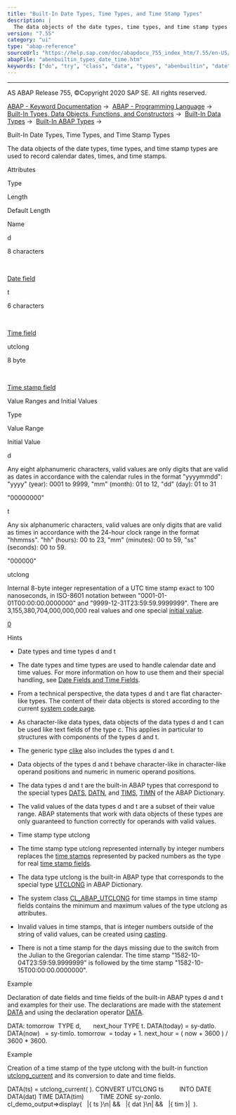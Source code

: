 ```yaml
---
title: "Built-In Date Types, Time Types, and Time Stamp Types"
description: |
  The data objects of the date types, time types, and time stamp types are used to record calendar dates, times, and time stamps. Attributes Type Length Default Length Name d 8 characters Date field(https://help.sap.com/doc/abapdocu_755_index_htm/7.55/en-US/abendate_field_glosry.htm 'Glossary Entry'
version: "7.55"
category: "ui"
type: "abap-reference"
sourceUrl: "https://help.sap.com/doc/abapdocu_755_index_htm/7.55/en-US/abenbuiltin_types_date_time.htm"
abapFile: "abenbuiltin_types_date_time.htm"
keywords: ["do", "try", "class", "data", "types", "abenbuiltin", "date", "time"]
---
```


* * *

AS ABAP Release 755, ©Copyright 2020 SAP SE. All rights reserved.

[ABAP - Keyword Documentation](https://help.sap.com/doc/abapdocu_755_index_htm/7.55/en-US/abenabap.htm) →  [ABAP - Programming Language](https://help.sap.com/doc/abapdocu_755_index_htm/7.55/en-US/abenabap_reference.htm) →  [Built-In Types, Data Objects, Functions, and Constructors](https://help.sap.com/doc/abapdocu_755_index_htm/7.55/en-US/abenbuilt_in.htm) →  [Built-In Data Types](https://help.sap.com/doc/abapdocu_755_index_htm/7.55/en-US/abenbuilt_in_types.htm) →  [Built-In ABAP Types](https://help.sap.com/doc/abapdocu_755_index_htm/7.55/en-US/abenbuilt_in_types_complete.htm) → 

Built-In Date Types, Time Types, and Time Stamp Types

The data objects of the date types, time types, and time stamp types are used to record calendar dates, times, and time stamps.

Attributes

Type

Length

Default Length

Name

d

8 characters

 

[Date field](https://help.sap.com/doc/abapdocu_755_index_htm/7.55/en-US/abendate_field_glosry.htm "Glossary Entry")

t

6 characters

 

[Time field](https://help.sap.com/doc/abapdocu_755_index_htm/7.55/en-US/abentime_field_glosry.htm "Glossary Entry")

utclong

8 byte

 

[Time stamp field](https://help.sap.com/doc/abapdocu_755_index_htm/7.55/en-US/abentimestamp_field_glosry.htm "Glossary Entry")

Value Ranges and Initial Values

Type

Value Range

Initial Value

d

Any eight alphanumeric characters, valid values are only digits that are valid as dates in accordance with the calendar rules in the format "yyyymmdd": "yyyy" (year): 0001 to 9999, "mm" (month): 01 to 12, "dd" (day): 01 to 31

"00000000"

t

Any six alphanumeric characters, valid values are only digits that are valid as times in accordance with the 24-hour clock range in the format "hhmmss". "hh" (hours): 00 to 23, "mm" (minutes): 00 to 59, "ss" (seconds): 00 to 59.

"000000"

utclong

Internal 8-byte integer representation of a UTC time stamp exact to 100 nanoseconds, in ISO-8601 notation between "0001-01-01T00:00:00.0000000" and "9999-12-31T23:59:59.9999999". There are 3,155,380,704,000,000,000 real values and one special [initial value](https://help.sap.com/doc/abapdocu_755_index_htm/7.55/en-US/abenutclong.htm).

[0](https://help.sap.com/doc/abapdocu_755_index_htm/7.55/en-US/abenutclong.htm)

Hints

-   Date types and time types d and t

-   The date types and time types are used to handle calendar date and time values. For more information on how to use them and their special handling, see [Date Fields and Time Fields](https://help.sap.com/doc/abapdocu_755_index_htm/7.55/en-US/abencharacter_date_time.htm).

-   From a technical perspective, the data types d and t are flat character-like types. The content of their data objects is stored according to the current [system code page](https://help.sap.com/doc/abapdocu_755_index_htm/7.55/en-US/abensystem_codepage_glosry.htm "Glossary Entry").

-   As character-like data types, data objects of the data types d and t can be used like text fields of the type c. This applies in particular to structures with components of the types d and t.

-   The generic type [clike](https://help.sap.com/doc/abapdocu_755_index_htm/7.55/en-US/abenbuilt_in_types_generic.htm) also includes the types d and t.

-   Data objects of the types d and t behave character-like in character-like operand positions and numeric in numeric operand positions.

-   The data types d and t are the built-in ABAP types that correspond to the special types [DATS](https://help.sap.com/doc/abapdocu_755_index_htm/7.55/en-US/abenddic_date_time_types.htm), [DATN](https://help.sap.com/doc/abapdocu_755_index_htm/7.55/en-US/abenddic_date_time_types.htm), and [TIMS](https://help.sap.com/doc/abapdocu_755_index_htm/7.55/en-US/abenddic_date_time_types.htm), [TIMN](https://help.sap.com/doc/abapdocu_755_index_htm/7.55/en-US/abenddic_date_time_types.htm) of the ABAP Dictionary.

-   The valid values of the data types d and t are a subset of their value range. ABAP statements that work with data objects of these types are only guaranteed to function correctly for operands with valid values.

-   Time stamp type utclong

-   The time stamp type utclong represented internally by integer numbers replaces the [time stamps](https://help.sap.com/doc/abapdocu_755_index_htm/7.55/en-US/abentime_stamps_packed.htm) represented by packed numbers as the type for real [time stamp fields](https://help.sap.com/doc/abapdocu_755_index_htm/7.55/en-US/abenutclong.htm).

-   The data type utclong is the built-in ABAP type that corresponds to the special type [UTCLONG](https://help.sap.com/doc/abapdocu_755_index_htm/7.55/en-US/abenddic_date_time_types.htm) in ABAP Dictionary.

-   The system class [CL\_ABAP\_UTCLONG](https://help.sap.com/doc/abapdocu_755_index_htm/7.55/en-US/abentimestamp_system_class.htm) for time stamps in time stamp fields contains the minimum and maximum values of the type utclong as attributes.

-   Invalid values in time stamps, that is integer numbers outside of the string of valid values, can be created using [casting](https://help.sap.com/doc/abapdocu_755_index_htm/7.55/en-US/abencast_casting_glosry.htm "Glossary Entry").

-   There is not a time stamp for the days missing due to the switch from the Julian to the Gregorian calendar. The time stamp "1582-10-04T23:59:59.9999999" is followed by the time stamp "1582-10-15T00:00:00.0000000".

Example

Declaration of date fields and time fields of the built-in ABAP types d and t and examples for their use. The declarations are made with the statement [DATA](https://help.sap.com/doc/abapdocu_755_index_htm/7.55/en-US/abapdata.htm) and using the declaration operator [DATA](https://help.sap.com/doc/abapdocu_755_index_htm/7.55/en-US/abendata_inline.htm).

DATA: tomorrow  TYPE d,
      next\_hour TYPE t.
DATA(today) = sy-datlo.
DATA(now)   = sy-timlo.
tomorrow  = today + 1.
next\_hour = ( now + 3600 ) / 3600 \* 3600.

Example

Creation of a time stamp of the type utclong with the built-in function [utclong\_current](https://help.sap.com/doc/abapdocu_755_index_htm/7.55/en-US/abenutclong_current.htm) and its conversion to date and time fields.

DATA(ts) = utclong\_current( ).
CONVERT UTCLONG ts
        INTO DATE DATA(dat) TIME DATA(tim)
        TIME ZONE sy-zonlo.
cl\_demo\_output=>display(
  |{ ts }\\n| &&
  |{ dat }\\n| &&
  |{ tim }|  ).